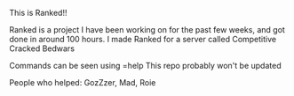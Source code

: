 This is Ranked!!


Ranked is a project I have been working on for the past few weeks, and got done in around 100 hours.
I made Ranked for a server called Competitive Cracked Bedwars


Commands can be seen using =help
This repo probably won't be updated

People who helped:
GozZzer,
Mad,
Roie
